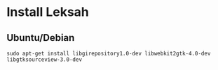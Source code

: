 # Install Leksah

## Ubuntu/Debian

```
sudo apt-get install libgirepository1.0-dev libwebkit2gtk-4.0-dev libgtksourceview-3.0-dev
```


